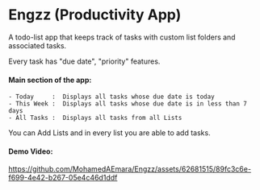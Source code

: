 # Engzz (Productivity App)
A todo-list app that keeps track of tasks with custom list folders and associated tasks.


Every task has "due date", "priority" features.


#### Main section of the app:

    - Today     :  Displays all tasks whose due date is today
    - This Week :  Displays all tasks whose due date is in less than 7 days
    - All Tasks :  Displays all tasks from all Lists


You can Add Lists and in every list you are able to add tasks.


#### Demo Video:

https://github.com/MohamedAEmara/Engzz/assets/62681515/89fc3c6e-f699-4e42-b267-05e4c46d1ddf
